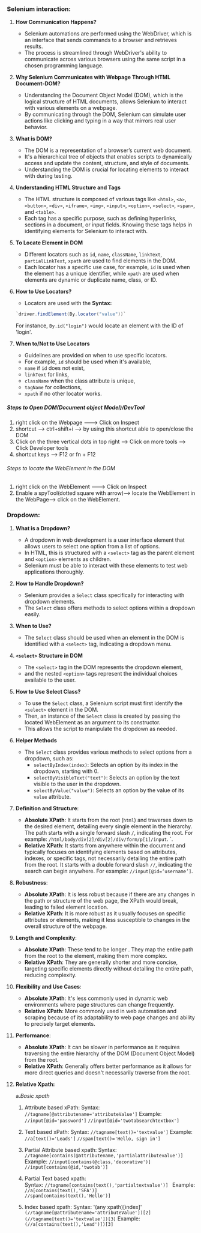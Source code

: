 
### Selenium interaction:
1. **How Communication Happens?**
   - Selenium automations are performed using the WebDriver, which is an interface that sends commands to a browser and retrieves results. 
   - The process is streamlined through WebDriver's ability to communicate across various browsers using the same script in a chosen programming language.

2. **Why Selenium Communicates with Webpage Through HTML Document-DOM?**
   - Understanding the Document Object Model (DOM), which is the logical structure of HTML documents, allows Selenium to interact with various elements on a webpage. 
   - By communicating through the DOM, Selenium can simulate user actions like clicking and typing in a way that mirrors real user behavior.

3. **What is DOM?**
   - The DOM is a representation of a browser’s current web document. 
   - It's a hierarchical tree of objects that enables scripts to dynamically access and update the content, structure, and style of documents.
   - Understanding the DOM is crucial for locating elements to interact with during testing.

4. **Understanding HTML Structure and Tags**
   - The HTML structure is composed of various tags like
      `<html>`, `<a>`, `<button>`, `<div>`, `<iframe>`, `<img>`, `<input>`, `<option>`, `<select>`, `<span>`, and `<table>`. 
   - Each tag has a specific purpose, such as defining hyperlinks, sections in a document, or input fields. Knowing these tags helps in identifying elements for Selenium to interact with.

5. **To Locate Element in DOM**
   - Different locators such as `id`, `name`, `className`, `linkText`, `partialLinkText`, `xpath` are used to find elements in the DOM. 
   - Each locator has a specific use case, 
     for example, `id` is used when the element has a unique identifier, while `xpath` are used when elements are dynamic or duplicate name, class, or ID.

6. **How to Use Locators?**
   - Locators are used with the 
   **Syntax:**
   ```java
   `driver.findElement(By.locator("value"))` 
   ```
    For instance, `By.id("login")` would locate an element with the ID of 'login'.

7. **When to/Not to Use Locators**
   - Guidelines are provided on when to use specific locators. 
   - For example, `id` should be used when it's available,
   - `name` if `id` does not exist, 
   - `linkText` for links, 
   - `className` when the class attribute is unique,
   - `tagName` for collections,
   - `xpath` if no other locator works.



##### Steps to Open DOM(Document object Model)/DevTool

   1. right click on the Webpage ---> Click on Inspect
   2. shortcut --> ctrl+shift+i --> by using this shortcut able to open/close the DOM
   3. Click on the three vertical dots in top right --> Click on more tools --> Click Developer tools
   4. shortcut keys --> F12 or fn + F12


###### Steps to locate the WebElement in the DOM

   1. right click on the WebElement ---> Click on Inspect
   2. Enable a spyTool(dotted square with arrow)--> locate the WebElement in the WebPage--> click on the WebElement.

### Dropdown:
1. **What is a Dropdown?**
   - A dropdown in web development is a user interface element that allows users to select one option from a list of options. 
   - In HTML, this is structured with a `<select>` tag as the parent element and `<option>` elements as children.
   - Selenium must be able to interact with these elements to test web applications thoroughly.

2. **How to Handle Dropdown?**
   - Selenium provides a `Select` class specifically for interacting with dropdown elements. 
   - The `Select` class offers methods to select options within a dropdown easily.

3. **When to Use?**
   - The `Select` class should be used when an element in the DOM is identified with a `<select>` tag, indicating a dropdown menu.

4. **`<select>` Structure in DOM**
   - The `<select>` tag in the DOM represents the dropdown element,
   - and the nested `<option>` tags represent the individual choices available to the user.

5. **How to Use Select Class?**
   - To use the `Select` class, a Selenium script must first identify the `<select>` element in the DOM. 
   - Then, an instance of the `Select` class is created by passing the located WebElement as an argument to its constructor. 
   - This allows the script to manipulate the dropdown as needed.

6. **Helper Methods**
   - The `Select` class provides various methods to select options from a dropdown, such as:
     - `selectByIndex(index)`: Selects an option by its index in the dropdown, starting with 0.
     - `selectByVisibleText("text")`: Selects an option by the text visible to the user in the dropdown.
     - `selectByValue("value")`: Selects an option by the value of its `value` attribute.


1. **Definition and Structure**:
   - **Absolute XPath**: It starts from the root (`html`) and traverses down to the desired element, detailing every single element in the hierarchy. The path starts with a single forward slash `/`, indicating the root. For example: `/html/body/div[2]/div[2]/div/form/p[1]/input`.
`.
   - **Relative XPath**: It starts from anywhere within the document and typically focuses on identifying elements based on attributes, indexes, or specific tags, not necessarily detailing the entire path from the root. It starts with a double forward slash `//`, indicating the search can begin anywhere. 
   For example: `//input[@id=‘username’]`.

2. **Robustness**:
   - **Absolute XPath**: It is less robust because if there are any changes in the path or structure of the web page, the XPath would break, leading to failed element location.
   - **Relative XPath**: It is more robust as it usually focuses on specific attributes or elements, making it less susceptible to changes in the overall structure of the webpage.

3. **Length and Complexity**:
   - **Absolute XPath**: These tend to be longer . They map the entire path from the root to the element, making them more complex.
   - **Relative XPath**: They are generally shorter and more concise, targeting specific elements directly without detailing the entire path, reducing complexity.

4. **Flexibility and Use Cases**:
   - **Absolute XPath**: It's less commonly used in dynamic web environments where page structures can change frequently.
   - **Relative XPath**: More commonly used in web automation and scraping because of its adaptability to web page changes and ability to precisely target elements.

5. **Performance**:
   - **Absolute XPath**: It can be slower in performance as it requires traversing the entire hierarchy of the DOM (Document Object Model) from the root.
   - **Relative XPath**: Generally offers better performance as it allows for more direct queries and doesn't necessarily traverse from the root.


2. **Relative Xpath:**

    a.*Basic xpath*
    1. Attribute based xPath:
       Syntax:
       `//tagname[@attributename='attributeValue']`
       Example:
      ` //input[@id='password']`
      `//input[@id='twotabsearchtextbox']`

    2. Text based xPath:
       Syntax:
       ` //tagname[text()='textvalue'] ` 
       Example:
       ` //a[text()='Leads']`
       `//span[text()='Hello, sign in']`

    3. Partial Attribute based xpath:
       Syntax:
       `//tagname[contains(@attributename,'partialattributevalue')]`
       Example:
         `//input[contains(@class,'decorative')]`
         `//input[contains(@id,'twotab')]`

    4. Partial Text based xpath:  
       Syntax:
         `//tagname[contains(text(),'partialtextvalue')] `
       Example:
        `//a[contains(text(),'SFA')]`  
        `//span[contains(text(),'Hello')]`

    5. Index based xpath:
       Syntax:
       '(any xpath)[index]'
        `(//tagname[@attributename='attributeValue'])[2]`        
        ` (//tagname[text()='textvalue'])[3] `
       Example:
         `(//a[contains(text(),'Lead')])[3] `
